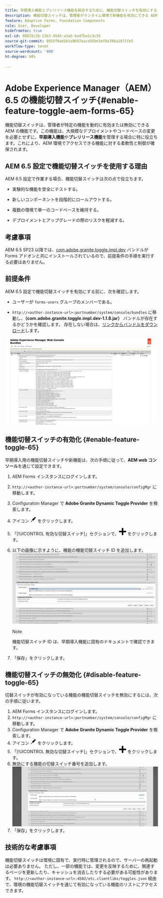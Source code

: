 ```yaml
---
title: 早期導入機能とプレリリース機能を統合するために、機能切替スイッチを有効にする
description: 機能切替スイッチは、管理者がランタイム環境で新機能を有効にできる AEM の機能です。
feature: Adaptive Forms, Foundation Components
role: User, Developer
hidefromtoc: true
exl-id: 08815c2b-23b3-4545-a3ab-ba47ba1c3c55
source-git-commit: 0915f8a65b1a9697eaca95be3ef9a786a1071fe5
workflow-type: tm+mt
source-wordcount: '408'
ht-degree: 90%

---
```


# Adobe Experience Manager（AEM）6.5 の機能切替スイッチ{#enable-feature-toggle-aem-forms-65}

機能切替スイッチは、管理者が特定の機能を動的に有効または無効にできる AEM の機能です。この機能は、大規模なデプロイメントやコードベースの変更を必要とせずに、**早期導入機能**&#x200B;や&#x200B;**プレリリース機能**&#x200B;を管理する場合に特に役立ちます。これにより、AEM 環境でアクセスできる機能に対する柔軟性と制御が確保されます。

## AEM 6.5 設定で機能切替スイッチを使用する理由

AEM 6.5 設定で作業する場合、機能切替スイッチは次の点で役立ちます。

* 実験的な機能を安全にテストする。

* 新しいコンポーネントを段階的にロールアウトする。

* 複数の環境で単一のコードベースを維持する。

* デプロイメントとアップグレードの際のリスクを軽減する。

## 考慮事項

AEM 6.5 SP23 以降では、[com.adobe.granite.toggle.impl.dev](http://com.adobe.granite.toggle.impl.dev/) バンドルがForms アドオンと共にインストールされているので、前提条件の手順を実行する必要はありません。

## 前提条件

AEM 6.5 設定で機能切替スイッチを有効にする前に、次を確認します。

* ユーザーが `forms-users` グループのメンバーである。

* `http://<author-instance-url>:portnumber/system/console/bundles` に移動し、**（com.adobe.granite.toggle.impl.dev-1.1.8.jar）** バンドルが存在するかどうかを確認します。 存在しない場合は、[リンクからバンドルをダウンロード](https://experience.adobe.com/#/downloads/content/software-distribution/en/aem.html?package=%2Fcontent%2Fsoftware-distribution%2Fen%2Fdetails.html%2Fcontent%2Fdam%2Faem%2Fpublic%2Fadobe%2Fpackages%2Fcq650%2Fhotfix%2Fcom.adobe.granite.toggle.impl.dev-1.1.8.jar)します。

![機能切替スイッチ](/help/forms/using/assets/feature-toggle-1.1.8.png)

## 機能切替スイッチの有効化 {#enable-feature-toggle-65}

早期導入用の機能切替スイッチや新機能は、次の手順に従って、**AEM web コンソール**&#x200B;を通じて設定できます。

1. AEM Forms インスタンスにログインします。
2. `http://<author-instance-url>:portnumber/system/console/configMgr` に移動します。
3. Configuration Manager で **Adobe Granite Dynamic Toggle Provider** を検索します。
4. アイコン ![鉛筆アイコン](assets/illustratorcc_penciltool_cur_edit_2_17.png) をクリックします。
5. 「[!UICONTROL 有効な切替スイッチ]」セクションで、![鉛筆アイコン](assets/aem6forms_add.png) をクリックします。
6. 以下の画像に示すように、機能の機能切替スイッチ ID を追加します。
   ![機能切替スイッチの追加](assets/add_toggle_number_forms.png)

   >[!NOTE]
   >
   >機能切替スイッチ ID は、早期導入機能に固有のドキュメントで確認できます。

7. 「保存」をクリックします。

## 機能切替スイッチの無効化 {#disable-feature-toggle-65}

切替スイッチが有効になっている機能の機能切替スイッチを無効にするには、次の手順に従います。

1. AEM Forms インスタンスにログインします。
2. `http://<author-instance-url>:portnumber/system/console/configMgr` に移動します。
3. Configuration Manager で **Adobe Granite Dynamic Toggle Provider** を検索します。
4. アイコン ![鉛筆アイコン](assets/illustratorcc_penciltool_cur_edit_2_17.png) をクリックします。
5. 「[!UICONTROL 無効な切替スイッチ]」セクションで、![鉛筆アイコン](assets/aem6forms_add.png) をクリックします。
6. 無効にする機能の切替スイッチ番号を追加します。
   ![切替スイッチの削除](assets/remove_toggle_feature_forms.png)
7. 「保存」をクリックします。

## 技術的な考慮事項

機能切替スイッチは環境に固有で、実行時に管理されるので、サーバーの再起動は必要ありません。 ただし、一部の機能では、変更を反映するために、関連するページを更新したり、キャッシュを消去したりする必要がある可能性があります。
`http://<author-instance-url>:4502/etc.clientlibs/toggles.json` 経由で、環境の機能切替スイッチを通じて有効になっている機能のリストにアクセスできます。

